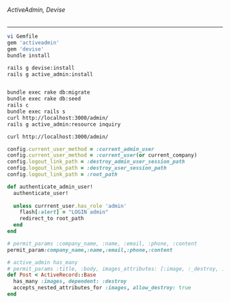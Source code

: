 ###### ActiveAdmin, Devise
---


```.sh
vi Gemfile
gem 'activeadmin'
gem 'devise'
bundle install

rails g devise:install
rails g active_admin:install


bundle exec rake db:migrate
bundle exec rake db:seed
rails c
bundle exec rails s
curl http://localhost:3000/admin/
rails g active_admin:resource inquiry 

curl http://localhost:3000/admin/
```


```config/initializers/active_admin.rb
config.current_user_method = :current_admin_user
config.current_user_method = :current_user(or current_company)
config.logout_link_path = :destroy_admin_user_session_path
config.logout_link_path = :destroy_user_session_path
config.logout_link_path = :root_path
```

```app/application_controller.rb
def authenticate_admin_user!
  authenticate_user!
  
  unless currrent_user.has_role 'admin'
    flash[:alert] = "LOGIN admin"
    redirect_to root_path
  end
end


```


```app/admin/inquiry.rb
# permit_params :company_name, :name, :email, :phone, :content
permit_param:company_name,:name,:email,:phone,:content

```


```app/models/post.rb
# active_admin has_many
# permit_params :title, :body, images_attributes: [:image, :_destroy, :id]
def Post < ActiveRecord::Base
  has_many :images, dependent: :destroy
  accepts_nested_attributes_for :images, allow_destroy: true
end

```


```
```


```
```


```
```


```
```


```
```


```
```


```
```


```
```


```
```


```
```


```
```


```
```


```
```


```
```


```
```


```
```


```
```


```
```


```
```


```
```


```
```


```
```


```
```


```
```


```
```


```
```


```
```


```
```


```
```


```
```


```
```


```
```


```
```


```
```


```
```


```
```


```
```


```
```


```
```


```
```


```
```


```
```


```
```


```
```


```
```



